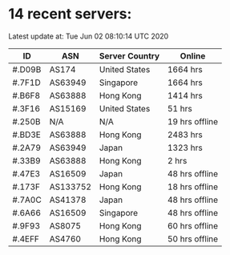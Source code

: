 # 14 recent servers:

Latest update at: Tue Jun 02 08:10:14 UTC 2020

| ID | ASN | Server Country | Online |
| -- | --- | -------------- | ------ |
| #.D09B | AS174 | United States | 1664 hrs |
| #.7F1D | AS63949 | Singapore | 1664 hrs |
| #.B6F8 | AS63888 | Hong Kong | 1414 hrs |
| #.3F16 | AS15169 | United States | 51 hrs |
| #.250B | N/A | N/A | 19 hrs offline |
| #.BD3E | AS63888 | Hong Kong | 2483 hrs |
| #.2A79 | AS63949 | Japan | 1323 hrs |
| #.33B9 | AS63888 | Hong Kong | 2 hrs |
| #.47E3 | AS16509 | Japan | 48 hrs offline |
| #.173F | AS133752 | Hong Kong | 18 hrs offline |
| #.7A0C | AS41378 | Japan | 48 hrs offline |
| #.6A66 | AS16509 | Singapore | 48 hrs offline |
| #.9F93 | AS8075 | Hong Kong | 60 hrs offline |
| #.4EFF | AS4760 | Hong Kong | 50 hrs offline |

